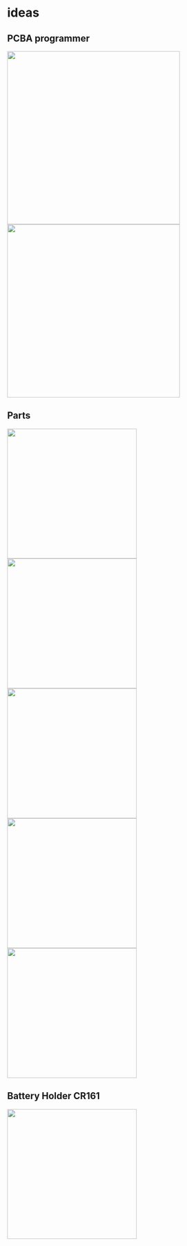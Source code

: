 # ideas

## PCBA programmer
<img src="https://user-images.githubusercontent.com/51158344/147054404-a0025f24-1e78-4610-888a-7c54c3d18cf1.JPG" height="400">
<img src="https://user-images.githubusercontent.com/51158344/147055183-389852e9-f498-45c7-bda8-8af5032af29a.JPG" height="400">


## Parts
<img src="https://user-images.githubusercontent.com/51158344/146143643-3369e4f9-bee3-4061-8eff-160dec896108.JPG" height="300">
<img src="https://user-images.githubusercontent.com/51158344/146143645-0cd44141-c8cc-455e-ba63-4bcb02401a62.JPG" height="300">
<img src="https://user-images.githubusercontent.com/51158344/146143647-ccf3fe30-0d01-4038-b550-1bcbc8494eec.JPG" height="300">
<img src="https://user-images.githubusercontent.com/51158344/146143649-842f25e2-9818-4331-8bd0-023b18828e11.JPG" height="300">
<img src="https://user-images.githubusercontent.com/51158344/146143846-d2c26958-bbf1-4326-82f5-51ebb0e42dc7.JPG" height="300">

## Battery Holder CR161

<img src="https://user-images.githubusercontent.com/51158344/147105256-f108e5bf-fd2d-4518-b917-61efd9e23a49.PNG" height="300">
